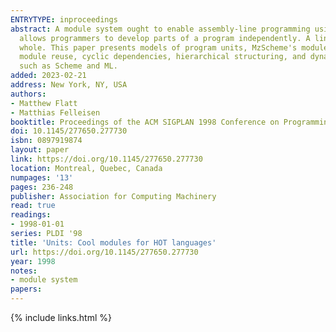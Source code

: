 ```yaml
---
ENTRYTYPE: inproceedings
abstract: A module system ought to enable assembly-line programming using separate compilation and an expressive linking language. Separate compilation
  allows programmers to develop parts of a program independently. A linking language gives programmers precise control over the assembly of parts into a
  whole. This paper presents models of program units, MzScheme's module language for assembly-line programming. Units support separate compilation, independent
  module reuse, cyclic dependencies, hierarchical structuring, and dynamic linking. The models explain how to integrate units with untyped and typed languages
  such as Scheme and ML.
added: 2023-02-21
address: New York, NY, USA
authors:
- Matthew Flatt
- Matthias Felleisen
booktitle: Proceedings of the ACM SIGPLAN 1998 Conference on Programming Language Design and Implementation
doi: 10.1145/277650.277730
isbn: 0897919874
layout: paper
link: https://doi.org/10.1145/277650.277730
location: Montreal, Quebec, Canada
numpages: '13'
pages: 236-248
publisher: Association for Computing Machinery
read: true
readings:
- 1998-01-01
series: PLDI '98
title: 'Units: Cool modules for HOT languages'
url: https://doi.org/10.1145/277650.277730
year: 1998
notes:
- module system
papers:
---
```

{% include links.html %}
